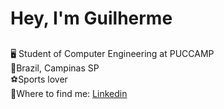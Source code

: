 # **Hey, I'm Guilherme**
##
🖥️ Student of Computer Engineering at PUCCAMP
<br>
📌Brazil, Campinas SP
<br>
⚽Sports lover
<br>
🔗Where to find me: [Linkedin](https://bit.ly/m/LinkedinGuiLS)
